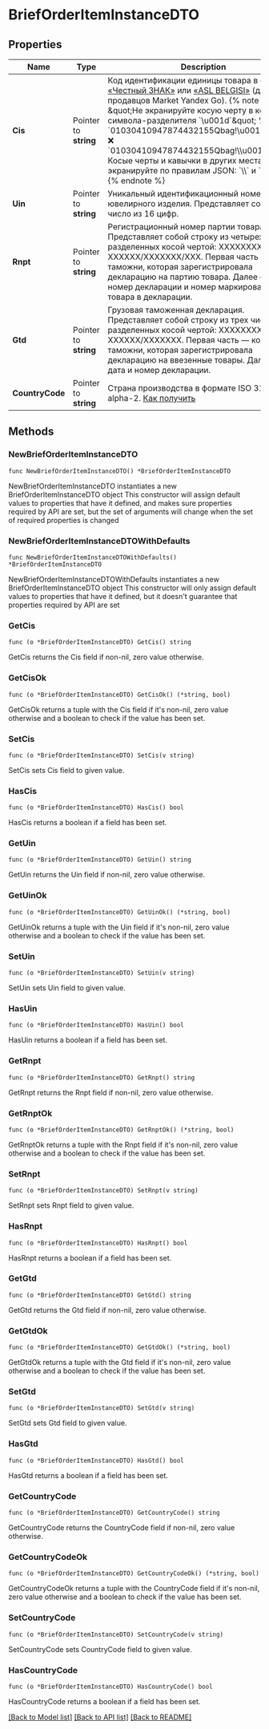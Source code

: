 # BriefOrderItemInstanceDTO

## Properties

Name | Type | Description | Notes
------------ | ------------- | ------------- | -------------
**Cis** | Pointer to **string** | Код идентификации единицы товара в системе [«Честный ЗНАК»](https://честныйзнак.рф/) или [«ASL BELGISI»](https://aslbelgisi.uz) (для продавцов Market Yandex Go).  {% note warning \&quot;Не экранируйте косую черту в коде символа-разделителя &#x60;\\u001d&#x60;\&quot; %}  ✅ &#x60;01030410947874432155Qbag!\\u001d93Zjqw&#x60;  ❌ &#x60;01030410947874432155Qbag!\\\\u001d93Zjqw&#x60;  Косые черты и кавычки в других местах экранируйте по правилам JSON: &#x60;\\\\&#x60; и &#x60;\\\&quot;&#x60;  {% endnote %}  | [optional] 
**Uin** | Pointer to **string** | Уникальный идентификационный номер ювелирного изделия.  Представляет собой число из 16 цифр.  | [optional] 
**Rnpt** | Pointer to **string** | Регистрационный номер партии товара.  Представляет собой строку из четырех чисел, разделенных косой чертой: ХХХХХХХХ/ХХХХХХ/ХХХХХХХ/ХХХ.  Первая часть — код таможни, которая зарегистрировала декларацию на партию товара. Далее — дата, номер декларации и номер маркированного товара в декларации.  | [optional] 
**Gtd** | Pointer to **string** | Грузовая таможенная декларация.  Представляет собой строку из трех чисел, разделенных косой чертой: ХХХХХХХХ/ХХХХХХ/ХХХХХХХ.  Первая часть — код таможни, которая зарегистрировала декларацию на ввезенные товары. Далее — дата и номер декларации.  | [optional] 
**CountryCode** | Pointer to **string** | Страна производства в формате ISO 3166-1 alpha-2. [Как получить](../../reference/regions/getRegionsCodes.md)  | [optional] 

## Methods

### NewBriefOrderItemInstanceDTO

`func NewBriefOrderItemInstanceDTO() *BriefOrderItemInstanceDTO`

NewBriefOrderItemInstanceDTO instantiates a new BriefOrderItemInstanceDTO object
This constructor will assign default values to properties that have it defined,
and makes sure properties required by API are set, but the set of arguments
will change when the set of required properties is changed

### NewBriefOrderItemInstanceDTOWithDefaults

`func NewBriefOrderItemInstanceDTOWithDefaults() *BriefOrderItemInstanceDTO`

NewBriefOrderItemInstanceDTOWithDefaults instantiates a new BriefOrderItemInstanceDTO object
This constructor will only assign default values to properties that have it defined,
but it doesn't guarantee that properties required by API are set

### GetCis

`func (o *BriefOrderItemInstanceDTO) GetCis() string`

GetCis returns the Cis field if non-nil, zero value otherwise.

### GetCisOk

`func (o *BriefOrderItemInstanceDTO) GetCisOk() (*string, bool)`

GetCisOk returns a tuple with the Cis field if it's non-nil, zero value otherwise
and a boolean to check if the value has been set.

### SetCis

`func (o *BriefOrderItemInstanceDTO) SetCis(v string)`

SetCis sets Cis field to given value.

### HasCis

`func (o *BriefOrderItemInstanceDTO) HasCis() bool`

HasCis returns a boolean if a field has been set.

### GetUin

`func (o *BriefOrderItemInstanceDTO) GetUin() string`

GetUin returns the Uin field if non-nil, zero value otherwise.

### GetUinOk

`func (o *BriefOrderItemInstanceDTO) GetUinOk() (*string, bool)`

GetUinOk returns a tuple with the Uin field if it's non-nil, zero value otherwise
and a boolean to check if the value has been set.

### SetUin

`func (o *BriefOrderItemInstanceDTO) SetUin(v string)`

SetUin sets Uin field to given value.

### HasUin

`func (o *BriefOrderItemInstanceDTO) HasUin() bool`

HasUin returns a boolean if a field has been set.

### GetRnpt

`func (o *BriefOrderItemInstanceDTO) GetRnpt() string`

GetRnpt returns the Rnpt field if non-nil, zero value otherwise.

### GetRnptOk

`func (o *BriefOrderItemInstanceDTO) GetRnptOk() (*string, bool)`

GetRnptOk returns a tuple with the Rnpt field if it's non-nil, zero value otherwise
and a boolean to check if the value has been set.

### SetRnpt

`func (o *BriefOrderItemInstanceDTO) SetRnpt(v string)`

SetRnpt sets Rnpt field to given value.

### HasRnpt

`func (o *BriefOrderItemInstanceDTO) HasRnpt() bool`

HasRnpt returns a boolean if a field has been set.

### GetGtd

`func (o *BriefOrderItemInstanceDTO) GetGtd() string`

GetGtd returns the Gtd field if non-nil, zero value otherwise.

### GetGtdOk

`func (o *BriefOrderItemInstanceDTO) GetGtdOk() (*string, bool)`

GetGtdOk returns a tuple with the Gtd field if it's non-nil, zero value otherwise
and a boolean to check if the value has been set.

### SetGtd

`func (o *BriefOrderItemInstanceDTO) SetGtd(v string)`

SetGtd sets Gtd field to given value.

### HasGtd

`func (o *BriefOrderItemInstanceDTO) HasGtd() bool`

HasGtd returns a boolean if a field has been set.

### GetCountryCode

`func (o *BriefOrderItemInstanceDTO) GetCountryCode() string`

GetCountryCode returns the CountryCode field if non-nil, zero value otherwise.

### GetCountryCodeOk

`func (o *BriefOrderItemInstanceDTO) GetCountryCodeOk() (*string, bool)`

GetCountryCodeOk returns a tuple with the CountryCode field if it's non-nil, zero value otherwise
and a boolean to check if the value has been set.

### SetCountryCode

`func (o *BriefOrderItemInstanceDTO) SetCountryCode(v string)`

SetCountryCode sets CountryCode field to given value.

### HasCountryCode

`func (o *BriefOrderItemInstanceDTO) HasCountryCode() bool`

HasCountryCode returns a boolean if a field has been set.


[[Back to Model list]](../README.md#documentation-for-models) [[Back to API list]](../README.md#documentation-for-api-endpoints) [[Back to README]](../README.md)


